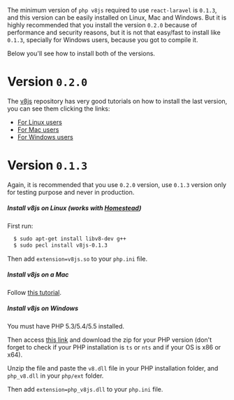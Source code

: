 The minimum version of `php v8js` required to use `react-laravel` is `0.1.3`, and this version can be easily installed on Linux, Mac and Windows. But it is highly recommended that you install the version `0.2.0` because of performance and security reasons, but it is not that easy/fast to install like `0.1.3`, specially for Windows users, because you got to compile it.

Below you'll see how to install both of the versions.

# Version `0.2.0`

The [v8js](https://github.com/preillyme/v8js) repository has very good tutorials on how to install the last version, you can see them clicking the links:

- [For Linux users](https://github.com/preillyme/v8js/blob/master/README.Linux.md)
- [For Mac users](https://github.com/preillyme/v8js/blob/master/README.MacOS.md)
- [For Windows users](https://github.com/preillyme/v8js/blob/master/README.Win32.md)

# Version `0.1.3`

Again, it is recommended that you use `0.2.0` version, use `0.1.3` version only for testing purpose and never in production.

##### Install v8js on Linux (works with [Homestead](http://laravel.com/docs/5.0/homestead))

First run:

```sh
  $ sudo apt-get install libv8-dev g++
  $ sudo pecl install v8js-0.1.3
```

Then add `extension=v8js.so` to your `php.ini` file.

##### Install v8js on a Mac

Follow [this tutorial](http://www.phpied.com/installing-v8js-for-php-on-a-mac/).

##### Install v8js on Windows

You must have PHP 5.3/5.4/5.5 installed.

Then access [this link](http://windows.php.net/downloads/pecl/snaps/v8js/0.1.3/) and download the zip for your PHP version (don't forget to check if your PHP installation is `ts` or `nts` and if your OS is x86 or x64).

Unzip the file and paste the `v8.dll` file in your PHP installation folder, and `php_v8.dll` in your `php/ext` folder.

Then add `extension=php_v8js.dll` to your `php.ini` file.
